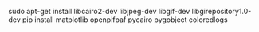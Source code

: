 sudo apt-get install libcairo2-dev libjpeg-dev libgif-dev libgirepository1.0-dev
pip install matplotlib openpifpaf pycairo pygobject coloredlogs

